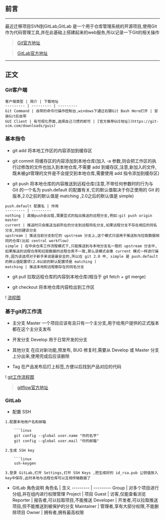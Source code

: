## 前言
***
最近迁移项目SVN到GitLab,GitLab 是一个用于仓库管理系统的开源项目,使用Git作为代码管理工具,并在此基础上搭建起来的web服务,所以记录一下Git的相关操作

> [Git官方地址](https://git-scm.com/)

> [GitLab官方地址](https://about.gitlab.com/)

***

## 正文

   ### Git客户端

    客户端类型 | 简介 | 下载地址
    --------- | --------- | ---------
    Git Command | 自带的命令行操作控制台,windows下通过右键Git Bash Here打开 | 安装Git后自带
    GUI Client | 有可视化界面,选择自己习惯的即可 | [官方推荐GUI地址](https://git-scm.com/downloads/guis)

   ### 基本指令
   - git add 
   将本地工作区的内容添加到缓存区

   - git commit
   将缓存区的内容添加到本地仓库(加入 -a 参数,则会把工作区的执行过修改的文件也加入到本地仓库,不需要 add 到缓存区,注意,新加入的文件,既未被git管理的文件是不会提交到本地仓库,需要使用 add 指令添加到缓存区)

   - git push
   将本地仓库的内容推送到远程仓库(注意,不带任何参数时的行为与 Git 的一个名为 push.default 的配置有关,它的默认值取决于你正使用的 Git 的版本,2.0之前的默认值是 matching ,2.0之后的默认值是 simple)

    push.default 配置名 | 作用
    --------- | --------- 
    nothing | 直接push会出错,需要显式的指出推送的远程分支,例如:git push origin master
    current | 推送时只会推送当前所在的分支到远程同名分支,如果远程分支不存在相应的同名分支,则创建该分支
    upstream | 推送当前分支到它的 upstream 分支上,这个模式只适用于推送到与拉取数据相同的仓库(比如 central workflow)
    simple | 在中央仓库工作流程模式下,只能推送到与本地分支名一致的 upstream 分支中,如果推送的远程仓库和拉取数据的远程仓库不一致,那么该模式会像 current 模式一样进行操作,因为该选项对于新手来说是最安全的,所以在 git 2.0 中, simple 是 push.default 的默认值配置项(2.0以前的默认配置项是 matching )
    matching | 推送本地和远程都存在的同名分支

   - git pull
   拉取远程仓库的内容到本地仓库(相当于 git fetch + git merge)

   - git checkout 
   将本地仓库内容检出到工作区
    
   ! [流程图](https://github.com/espaja/blog/tree/master/201903/1.png)

   ### 基于git的工作流
   - 主分支 Master
   一个项目应该有且只有一个主分支,用于给用户提供的正式版本都在这个主分支发布
   
   - 开发分支 Develop
   用于日常开发的分支

   - 其他分支
   在应对新功能,预发布, BUG 修复时,需要从 Develop 或 Master 分支上分出来,使用完成后应该删除

   - Tag
   在产品发布后打上标签,方便以后找到产品对应的代码

   ! [git工作流程图](https://github.com/espaja/blog/tree/master/201903/1.png)
   
   > [gitflow官方地址](https://nvie.com/posts/a-successful-git-branching-model/)

   ### GitLab
   - 配置 SSH
   
    1.配置本地用户名和邮箱
    
        ```linux
        git config --global user.name "你的名字"
        git config --global user.mail "你的邮箱"
        
    2.生成 SSH key
    
        ```linux
        ssh-keygen
        
    3.登录 GitLab,打开 Settings,打开 SSH Keys ,把生成好的 id_rsa.pub 公钥值放入key中保存,此时本地与远程仓库可以互相传输数据了

   - GitLab 角色说明
    角色名 | 含义
    --------- | --------- 
    Group | 对多个项目进行分组,并在组内进行权限管理
    Project | 项目
    Guest | 访客,仅能查看浏览
    Reporter | 报告者,可以拉取项目,不能推送
    Developer | 开发者,可以拉取推送项目,但不能推送到被保护的分支
    Maintainer | 管理者,享有大部分权限,不能删除项目
    Owner | 拥有者,拥有最高权限
